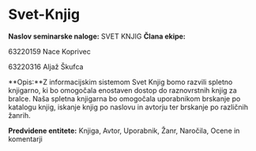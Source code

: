 # Svet-Knjig
**Naslov seminarske naloge:** SVET KNJIG
**Člana ekipe:**

63220159 Nace Koprivec

63220316 Aljaž Škufca



**Opis:**Z informacijskim sistemom Svet Knjig bomo razvili spletno knjigarno, ki bo omogočala enostaven dostop do raznovrstnih knjig za bralce. Naša spletna knjigarna bo omogočala uporabnikom brskanje po katalogu knjig, iskanje knjig po naslovu in avtorju ter brskanje po različnih žanrih.

**Predvidene entitete:** Knjiga, Avtor, Uporabnik, Žanr, Naročila, Ocene in komentarji
